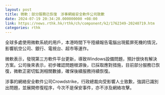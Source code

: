 ```yaml
---
layout: post
title: 微軟：部分服務已恢復　涉事網絡安全軟件公司致歉
date: 2024-07-19 20:34:20.000000000 +08:00
link: https://news.rthk.hk/rthk/ch/component/k2/1762349-20240719.htm
categories: rthk
---
```


全球多處使用微軟系統的用戶，本港時間下午陸續報告電腦出現藍屏死機的情況，影響航空公司、銀行、電視台、超市等運作。

微軟表示，發現第三方軟件平台更新，導致Windows設備問題，預計很快有解決方案。公司後來表示，初步確認問題根源後，已採取應對措施，目前部分服務已恢復，微軟正密切監測相關數據，確保後續服務持續恢復。

涉事的網絡安全軟件公司Crowdstrike，行政總裁向受影響人士致歉，強調已識別出問題，並展開修復程序，今次不是保安事件，亦不涉及網絡攻擊。
